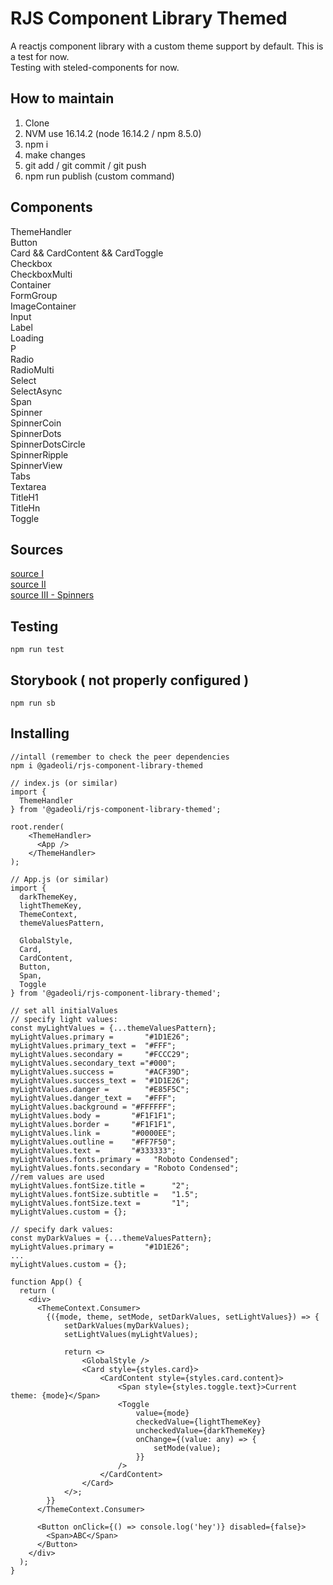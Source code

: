 # RJS Component Library Themed

A reactjs component library with a custom theme support by default. This is a test for now.  
Testing with steled-components for now.  

## How to maintain

1. Clone  
2. NVM use 16.14.2 (node 16.14.2 / npm 8.5.0)  
3. npm i  
4. make changes  
5. git add / git commit / git push  
6. npm run publish (custom command)  

## Components

ThemeHandler    
Button   
Card && CardContent && CardToggle  
Checkbox  
CheckboxMulti  
Container  
FormGroup  
ImageContainer    
Input  
Label  
Loading  
P  
Radio  
RadioMulti  
Select  
SelectAsync   
Span   
Spinner  
SpinnerCoin  
SpinnerDots  
SpinnerDotsCircle  
SpinnerRipple  
SpinnerView   
Tabs  
Textarea    
TitleH1  
TitleHn   
Toggle  

## Sources

[source I](https://dev.to/alexeagleson/how-to-create-and-publish-a-react-component-library-2oe)  
[source II](https://dev.to/siddharthvenkatesh/component-library-setup-with-react-typescript-and-rollup-onj)  
[source III - Spinners](https://loading.io/css/)

## Testing

```
npm run test
```

## Storybook ( not properly configured )

```
npm run sb
```

## Installing

```
//intall (remember to check the peer dependencies
npm i @gadeoli/rjs-component-library-themed
```

```
// index.js (or similar)
import { 
  ThemeHandler
} from '@gadeoli/rjs-component-library-themed';

root.render(
    <ThemeHandler>
      <App />
    </ThemeHandler>
);
```

```
// App.js (or similar)
import { 
  darkThemeKey,
  lightThemeKey,
  ThemeContext,
  themeValuesPattern,
  
  GlobalStyle,
  Card,
  CardContent,
  Button,
  Span,
  Toggle
} from '@gadeoli/rjs-component-library-themed';

// set all initialValues
// specify light values: 
const myLightValues = {...themeValuesPattern};
myLightValues.primary =       "#1D1E26";  
myLightValues.primary_text =  "#FFF";
myLightValues.secondary =     "#FCCC29";
myLightValues.secondary_text ="#000";
myLightValues.success =       "#ACF39D";
myLightValues.success_text =  "#1D1E26";
myLightValues.danger =        "#E85F5C";
myLightValues.danger_text =   "#FFF";
myLightValues.background = "#FFFFFF";
myLightValues.body =       "#F1F1F1";
myLightValues.border =     "#F1F1F1",
myLightValues.link =       "#0000EE";
myLightValues.outline =    "#FF7F50";
myLightValues.text =       "#333333";
myLightValues.fonts.primary =   "Roboto Condensed";
myLightValues.fonts.secondary = "Roboto Condensed";
//rem values are used
myLightValues.fontSize.title =      "2";
myLightValues.fontSize.subtitle =   "1.5";
myLightValues.fontSize.text =       "1";
myLightValues.custom = {};

// specify dark values: 
const myDarkValues = {...themeValuesPattern};
myLightValues.primary =       "#1D1E26";
...
myLightValues.custom = {};

function App() {
  return (
    <div>
      <ThemeContext.Consumer>
        {({mode, theme, setMode, setDarkValues, setLightValues}) => { 
            setDarkValues(myDarkValues);
            setLightValues(myLightValues);

            return <>
                <GlobalStyle />
                <Card style={styles.card}>
                    <CardContent style={styles.card.content}>
                        <Span style={styles.toggle.text}>Current theme: {mode}</Span>
                        <Toggle 
                            value={mode}
                            checkedValue={lightThemeKey}
                            uncheckedValue={darkThemeKey}
                            onChange={(value: any) => {
                                setMode(value);
                            }}
                        />
                    </CardContent>
                </Card>
            </>;
        }}
      </ThemeContext.Consumer>

      <Button onClick={() => console.log('hey')} disabled={false}>
        <Span>ABC</Span>
      </Button> 
    </div>
  );
}
```